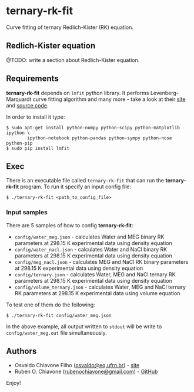 # ternary-rk-fit

Curve fitting of ternary Redlich-Kister (RK) equation.

## Redlich-Kister equation

@TODO: write a section about Redlich-Kister equation.

## Requirements

**ternary-rk-fit** depends on `lmfit` python library. It performs Levenberg-Marquardt curve fitting algorithm and many more - take a look at their [site](http://cars9.uchicago.edu/software/python/lmfit/ "lmfit") and [source code](https://github.com/lmfit/lmfit-py/ "lmfit").

In order to install it type:

```
$ sudo apt-get install python-numpy python-scipy python-matplotlib ipython \
        ipython-notebook python-pandas python-sympy python-nose python-pip
$ sudo pip install lmfit
```

## Exec

There is an executable file called `ternary-rk-fit` that can run the **ternary-rk-fit** program. To run it specify an input config file:

`$ ./ternary-rk-fit <path_to_config_file>`

### Input samples

There are 5 samples of how to config **ternary-rk-fit**:

- `config/water_meg.json` - calculates Water and MEG binary RK parameters at 298.15 K experimental data using density equation
- `config/water_nacl.json` - calculates Water and NaCl binary RK parameters at 298.15 K experimental data using density equation
- `config/meg_nacl.json` - calculates MEG and NaCl RK binary parameters at 298.15 K experimental data using density equation
- `config/ternary.json` - calculates Water, MEG and NaCl ternary RK parameters at 298.15 K experimental data using density equation
- `config/volume_ternary.json` - calculates Water, MEG and NaCl ternary RK parameters at 298.15 K experimental data using volume equation

To test one of them do the following:

`$ ./ternary-rk-fit config/water_meg.json`

In the above example, all output written to `stdout` will be write to `config/water_meg.out` file simultaneously.

## Authors

- Osvaldo Chiavone Filho (osvaldo@eq.ufrn.br) - [site](http://nupeg.ufrn.br "nupeg")
- Ruben O. Chiavone (rubenochiavone@gmail.com) - [GitHub](https://github.com/rubenochiavone "rubenochiavone")

Enjoy!

